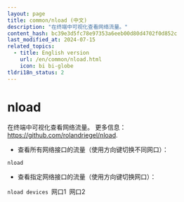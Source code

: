 ```yaml
---
layout: page
title: common/nload (中文)
description: "在终端中可视化查看网络流量。"
content_hash: bc39e3d5fc78e97353a6eeb00d80d4702f0d852c
last_modified_at: 2024-07-15
related_topics:
  - title: English version
    url: /en/common/nload.html
    icon: bi bi-globe
tldri18n_status: 2
---
```

# nload

在终端中可视化查看网络流量。
更多信息： <https://github.com/rolandriegel/nload>.

- 查看所有网络接口的流量（使用方向键切换不同网口）：

`nload`

- 查看指定网络接口的流量（使用方向键切换网口）：

`nload devices `<span class="tldr-var badge badge-pill bg-dark-lm bg-white-dm text-white-lm text-dark-dm font-weight-bold">网口1</span>` `<span class="tldr-var badge badge-pill bg-dark-lm bg-white-dm text-white-lm text-dark-dm font-weight-bold">网口2</span>
